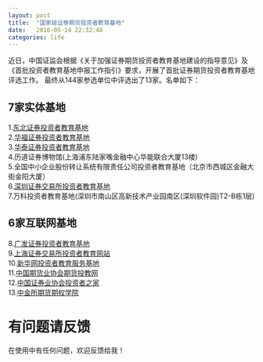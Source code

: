 ```yaml
---
layout: post
title:  "国家级证券期货投资者教育基地"
date:   2016-05-14 22:32:48
categories: life
---
```



近日，中国证监会根据《关于加强证券期货投资者教育基地建设的指导意见》及《首批投资者教育基地申报工作指引》要求，开展了首批证券期货投资者教育基地评选工作。
最终从144家参选单位中评选出了13家。名单如下：

## 7家实体基地

1.[东北证券投资者教育基地](http://www.nesc.cn/dbzq/tjjdFirst/channelview.jsp?classid=000100010008)   
2.[华福证券投资者教育基地](http://edu.hfzq.com.cn/)   
3.[华泰证券投资者教育基地](http://www.htsc.com.cn/browser/view/zxkEducationCorner.jsp?time=1463322852113&qrCode=)   
4.历道证券博物馆(上海浦东陆家嘴金融中心华能联合大厦13楼)   
5.全国中小企业股份转让系统有限责任公司投资者教育基地（北京市西城区金融大街金阳大厦）   
6.[深圳证券交易所投资者教育基地](http://investor.szse.cn/)  
7.万科投资者教育基地(深圳市南山区高新技术产业园南区(深圳软件园)T2-B栋1层)   


## 6家互联网基地

8.[广发证券投资者教育基地](http://edu.gf.com.cn/)   
9.[上海证券交易所投资者教育网站](http://edu.sse.com.cn/)   
10.[新华网投资者教育服务基地](http://www.xinhuanet.com/finance/tzzjyfwjd/index.htm)   
11.[中国期货业协会期货投教网](http://edu.cfachina.org/)   
12.[中国证券业协会投资者之家](http://www.sac.net.cn/tzzyd/)   
13.[中金所期货期权学院](http://www.e-cffex.com.cn/) 

# 有问题请反馈
在使用中有任何问题，欢迎反馈给我！

